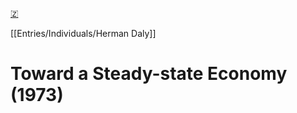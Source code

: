 [🇿](zotero://select/library/items/2UTHMMTM)

[[Entries/Individuals/Herman Daly]] 
# Toward a Steady-state Economy (1973)

